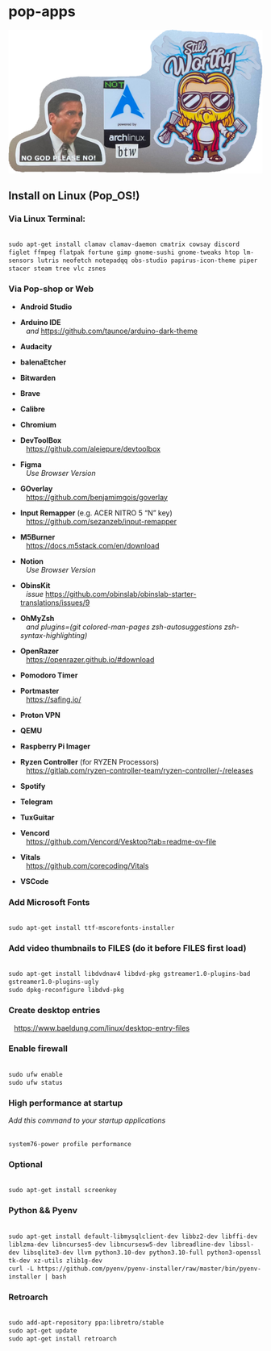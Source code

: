 
# pop-apps

![Not Arch BTW](https://github.com/fernandocido/pop-apps/blob/main/not-arch-btw.png)

## Install on Linux (Pop_OS!)

### Via Linux Terminal:

```

sudo apt-get install clamav clamav-daemon cmatrix cowsay discord figlet ffmpeg flatpak fortune gimp gnome-sushi gnome-tweaks htop lm-sensors lutris neofetch notepadqq obs-studio papirus-icon-theme piper stacer steam tree vlc zsnes

```

### Via Pop-shop or Web

* **Android Studio**

* **Arduino IDE**  
` ` *and* <https://github.com/taunoe/arduino-dark-theme>
 
* **Audacity**

* **balenaEtcher**

* **Bitwarden**

* **Brave**

* **Calibre**

* **Chromium**

* **DevToolBox**  
` ` <https://github.com/aleiepure/devtoolbox>

* **Figma**  
` ` *Use Browser Version*

* **GOverlay**  
` ` <https://github.com/benjamimgois/goverlay>

* **Input Remapper** (e.g. ACER NITRO 5 “N” key)  
` ` <https://github.com/sezanzeb/input-remapper>

* **M5Burner**  
` ` <https://docs.m5stack.com/en/download>

* **Notion**  
` ` *Use Browser Version*
 
* **ObinsKit**  
` ` *issue* <https://github.com/obinslab/obinslab-starter-translations/issues/9>

* **OhMyZsh**  
` ` *and plugins=(git colored-man-pages zsh-autosuggestions zsh-syntax-highlighting)*

* **OpenRazer**  
` ` <https://openrazer.github.io/#download>

* **Pomodoro Timer**

* **Portmaster**  
` ` <https://safing.io/>
 
* **Proton VPN**

* **QEMU**

* **Raspberry Pi Imager**

* **Ryzen Controller** (for RYZEN Processors)  
` ` <https://gitlab.com/ryzen-controller-team/ryzen-controller/-/releases>
 
* **Spotify**

* **Telegram**

* **TuxGuitar**

* **Vencord**  
` ` <https://github.com/Vencord/Vesktop?tab=readme-ov-file>
 
* **Vitals**  
` ` <https://github.com/corecoding/Vitals>
 
* **VSCode**

### Add Microsoft Fonts

```

sudo apt-get install ttf-mscorefonts-installer

```

### Add video thumbnails to FILES (do it before FILES first load)

```

sudo apt-get install libdvdnav4 libdvd-pkg gstreamer1.0-plugins-bad gstreamer1.0-plugins-ugly
sudo dpkg-reconfigure libdvd-pkg

```

### Create desktop entries  
` ` <https://www.baeldung.com/linux/desktop-entry-files>

### Enable firewall

```

sudo ufw enable
sudo ufw status

```

### High performance at startup

*Add this command to your startup applications*  

```

system76-power profile performance

```

### Optional

```

sudo apt-get install screenkey

```

### Python && Pyenv

```

sudo apt-get install default-libmysqlclient-dev libbz2-dev libffi-dev liblzma-dev libncurses5-dev libncursesw5-dev libreadline-dev libssl-dev libsqlite3-dev llvm python3.10-dev python3.10-full python3-openssl tk-dev xz-utils zlib1g-dev
curl -L https://github.com/pyenv/pyenv-installer/raw/master/bin/pyenv-installer | bash

```

### Retroarch

```

sudo add-apt-repository ppa:libretro/stable
sudo apt-get update
sudo apt-get install retroarch

```
